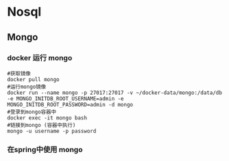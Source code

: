 # Nosql


## Mongo
### docker 运行 mongo
```shell
#获取镜像
docker pull mongo
#运行mongo镜像
docker run --name mongo -p 27017:27017 -v ~/docker-data/mongo:/data/db -e MONGO_INITDB_ROOT_USERNAME=admin -e MONGO_INITDB_ROOT_PASSWORD=admin -d mongo
#登录到mongo容器中
docker exec -it mongo bash
#链接到mongo (容器中执行)
mongo -u username -p password
```
### 在spring中使用 mongo

